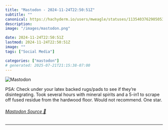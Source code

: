 ```yaml
---
title: "Mastodon - 2024-11-24T22:50:51Z"
subtitle: ""
canonical: https://hachyderm.io/users/mweagle/statuses/113540376290505309
description:
image: "/images/mastodon.png"

date: 2024-11-24T22:50:51Z
lastmod: 2024-11-24T22:50:51Z
image: ""
tags: ["Social Media"]

categories: ["mastodon"]
# generated: 2025-07-21T21:15:38-07:00
---
```

![Mastodon](/images/mastodon.png)

<p>PSA: Check under your latex backed rugs/pads to see if they’re disintegrating. Took several hours with mineral spirits and a 5-in1 to scrape off fused residue from the hardwood floor. Would not recommend. One star.</p>


###### [Mastodon Source 🐘](https://hachyderm.io/@mweagle/113540376290505309)

___
